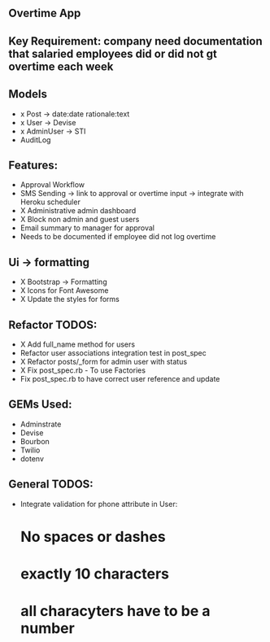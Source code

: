 ## Overtime App

## Key Requirement: company need documentation that salaried employees did or did not gt overtime each week


## Models 
- x Post -> date:date rationale:text
- x User -> Devise
- x AdminUser -> STI
- AuditLog

## Features: 
- Approval Workflow
- SMS Sending -> link to approval or overtime input -> integrate with Heroku scheduler
- X Administrative admin dashboard
- X Block non admin and guest users
- Email summary to manager for approval
- Needs to be documented if employee did not log overtime

## Ui -> formatting

- X Bootstrap -> Formatting
- X Icons for Font Awesome
- X Update the styles for forms

## Refactor TODOS: 
- X Add full_name method for users
- Refactor user associations integration test in post_spec
- X Refactor posts/_form for admin user with status
- X Fix post_spec.rb - To use Factories
- Fix post_spec.rb to have correct user reference and update

## GEMs Used: 

- Adminstrate
- Devise 
- Bourbon
- Twilio
- dotenv


## General TODOS: 

- Integrate validation for phone attribute in User:
  # No spaces or dashes
  # exactly 10 characters 
  # all characyters have to be a number
